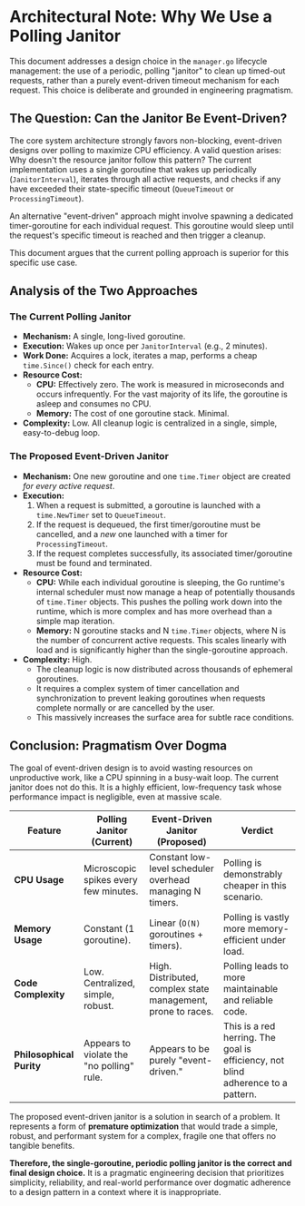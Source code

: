 # Architectural Note: Why We Use a Polling Janitor

This document addresses a design choice in the `manager.go` lifecycle management: the use of a periodic, polling "janitor" to clean up timed-out requests, rather than a purely event-driven timeout mechanism for each request. This choice is deliberate and grounded in engineering pragmatism.

## The Question: Can the Janitor Be Event-Driven?

The core system architecture strongly favors non-blocking, event-driven designs over polling to maximize CPU efficiency. A valid question arises: Why doesn't the resource janitor follow this pattern? The current implementation uses a single goroutine that wakes up periodically (`JanitorInterval`), iterates through all active requests, and checks if any have exceeded their state-specific timeout (`QueueTimeout` or `ProcessingTimeout`).

An alternative "event-driven" approach might involve spawning a dedicated timer-goroutine for each individual request. This goroutine would sleep until the request's specific timeout is reached and then trigger a cleanup.

This document argues that the current polling approach is superior for this specific use case.

## Analysis of the Two Approaches

### The Current Polling Janitor

-   **Mechanism:** A single, long-lived goroutine.
-   **Execution:** Wakes up once per `JanitorInterval` (e.g., 2 minutes).
-   **Work Done:** Acquires a lock, iterates a map, performs a cheap `time.Since()` check for each entry.
-   **Resource Cost:**
    -   **CPU:** Effectively zero. The work is measured in microseconds and occurs infrequently. For the vast majority of its life, the goroutine is asleep and consumes no CPU.
    -   **Memory:** The cost of one goroutine stack. Minimal.
-   **Complexity:** Low. All cleanup logic is centralized in a single, simple, easy-to-debug loop.

### The Proposed Event-Driven Janitor

-   **Mechanism:** One new goroutine and one `time.Timer` object are created *for every active request*.
-   **Execution:**
    1.  When a request is submitted, a goroutine is launched with a `time.NewTimer` set to `QueueTimeout`.
    2.  If the request is dequeued, the first timer/goroutine must be cancelled, and a *new* one launched with a timer for `ProcessingTimeout`.
    3.  If the request completes successfully, its associated timer/goroutine must be found and terminated.
-   **Resource Cost:**
    -   **CPU:** While each individual goroutine is sleeping, the Go runtime's internal scheduler must now manage a heap of potentially thousands of `time.Timer` objects. This pushes the polling work down into the runtime, which is more complex and has more overhead than a simple map iteration.
    -   **Memory:** N goroutine stacks and N `time.Timer` objects, where N is the number of concurrent active requests. This scales linearly with load and is significantly higher than the single-goroutine approach.
-   **Complexity:** High.
    -   The cleanup logic is now distributed across thousands of ephemeral goroutines.
    -   It requires a complex system of timer cancellation and synchronization to prevent leaking goroutines when requests complete normally or are cancelled by the user.
    -   This massively increases the surface area for subtle race conditions.

## Conclusion: Pragmatism Over Dogma

The goal of event-driven design is to avoid wasting resources on unproductive work, like a CPU spinning in a busy-wait loop. The current janitor does not do this. It is a highly efficient, low-frequency task whose performance impact is negligible, even at massive scale.

| Feature               | Polling Janitor (Current)                                | Event-Driven Janitor (Proposed)                                     | Verdict                                                                           |
| --------------------- | -------------------------------------------------------- | ------------------------------------------------------------------- | --------------------------------------------------------------------------------- |
| **CPU Usage**         | Microscopic spikes every few minutes.                    | Constant low-level scheduler overhead managing N timers.            | Polling is demonstrably cheaper in this scenario.                                 |
| **Memory Usage**      | Constant (1 goroutine).                                  | Linear (`O(N)` goroutines + timers).                                | Polling is vastly more memory-efficient under load.                               |
| **Code Complexity**   | Low. Centralized, simple, robust.                        | High. Distributed, complex state management, prone to races.        | Polling leads to more maintainable and reliable code.                             |
| **Philosophical Purity** | Appears to violate the "no polling" rule.              | Appears to be purely "event-driven."                                | This is a red herring. The goal is efficiency, not blind adherence to a pattern. |

The proposed event-driven janitor is a solution in search of a problem. It represents a form of **premature optimization** that would trade a simple, robust, and performant system for a complex, fragile one that offers no tangible benefits.

**Therefore, the single-goroutine, periodic polling janitor is the correct and final design choice.** It is a pragmatic engineering decision that prioritizes simplicity, reliability, and real-world performance over dogmatic adherence to a design pattern in a context where it is inappropriate.
